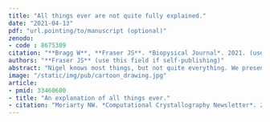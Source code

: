 ```yaml
---
title: "All things ever are not quite fully explained."
date: "2021-04-13"
pdf: "url.pointing/to/manuscript (optional)"
zenodo:
- code : 8675309
citation: "**Bragg W**, **Fraser JS**. *Biopysical Journal*. 2021. (use this field if piece is hosted by a journal)"
authors: "**Fraser JS** (use this field if self-publishing)"
abstract: "Nigel knows most things, but not quite everything. We present a proof by contradiction to demonstrate this point."
image: "/static/img/pub/cartoon_drawing.jpg"
article:
- pmid: 33460600
- title: "An explanation of all things ever."
- citation: "Moriarty NW. *Computational Crystallography Newsletter*. 2021."
---
```

